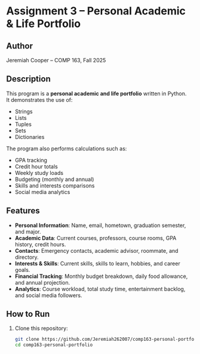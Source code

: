 # Assignment 3 – Personal Academic & Life Portfolio  

## Author  
Jeremiah Cooper – COMP 163, Fall 2025  

## Description  
This program is a **personal academic and life portfolio** written in Python.  
It demonstrates the use of:  
- Strings  
- Lists  
- Tuples  
- Sets  
- Dictionaries  

The program also performs calculations such as:  
- GPA tracking  
- Credit hour totals  
- Weekly study loads  
- Budgeting (monthly and annual)  
- Skills and interests comparisons  
- Social media analytics  

## Features  
- **Personal Information**: Name, email, hometown, graduation semester, and major.  
- **Academic Data**: Current courses, professors, course rooms, GPA history, credit hours.  
- **Contacts**: Emergency contacts, academic advisor, roommate, and directory.  
- **Interests & Skills**: Current skills, skills to learn, hobbies, and career goals.  
- **Financial Tracking**: Monthly budget breakdown, daily food allowance, and annual projection.  
- **Analytics**: Course workload, total study time, entertainment backlog, and social media followers.  

## How to Run  
1. Clone this repository:  
   ```bash
   git clone https://github.com/Jeremiah262007/comp163-personal-portfolio.git
   cd comp163-personal-portfolio
